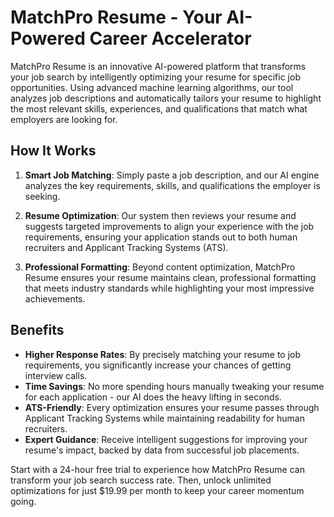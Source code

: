 # MatchPro Resume - Your AI-Powered Career Accelerator

MatchPro Resume is an innovative AI-powered platform that transforms your job search by intelligently optimizing your resume for specific job opportunities. Using advanced machine learning algorithms, our tool analyzes job descriptions and automatically tailors your resume to highlight the most relevant skills, experiences, and qualifications that match what employers are looking for.

## How It Works

1. **Smart Job Matching**: Simply paste a job description, and our AI engine analyzes the key requirements, skills, and qualifications the employer is seeking.

2. **Resume Optimization**: Our system then reviews your resume and suggests targeted improvements to align your experience with the job requirements, ensuring your application stands out to both human recruiters and Applicant Tracking Systems (ATS).

3. **Professional Formatting**: Beyond content optimization, MatchPro Resume ensures your resume maintains clean, professional formatting that meets industry standards while highlighting your most impressive achievements.

## Benefits

- **Higher Response Rates**: By precisely matching your resume to job requirements, you significantly increase your chances of getting interview calls.
- **Time Savings**: No more spending hours manually tweaking your resume for each application - our AI does the heavy lifting in seconds.
- **ATS-Friendly**: Every optimization ensures your resume passes through Applicant Tracking Systems while maintaining readability for human recruiters.
- **Expert Guidance**: Receive intelligent suggestions for improving your resume's impact, backed by data from successful job placements.

Start with a 24-hour free trial to experience how MatchPro Resume can transform your job search success rate. Then, unlock unlimited optimizations for just $19.99 per month to keep your career momentum going.
